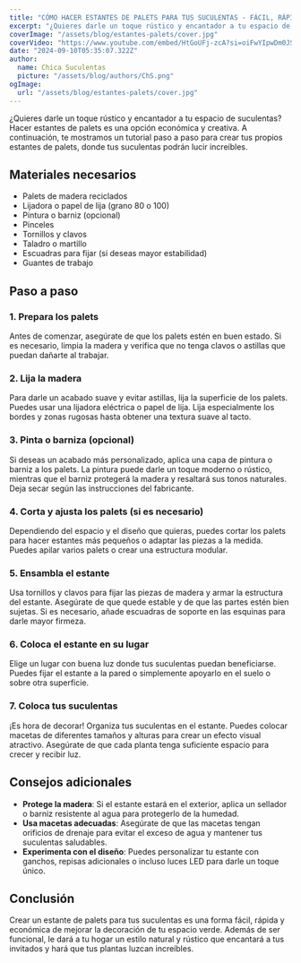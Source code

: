 ```yaml
---
title: "CÓMO HACER ESTANTES DE PALETS PARA TUS SUCULENTAS - FÁCIL, RÁPIDO Y BARATO"
excerpt: "¿Quieres darle un toque rústico y encantador a tu espacio de suculentas? Hacer estantes de palets es una opción económica y creativa."
coverImage: "/assets/blog/estantes-palets/cover.jpg"
coverVideo: "https://www.youtube.com/embed/HtGoUFj-zcA?si=oiFwYIpwDm0JS_Xr"
date: "2024-09-10T05:35:07.322Z"
author:
  name: Chica Suculentas
  picture: "/assets/blog/authors/ChS.png"
ogImage:
  url: "/assets/blog/estantes-palets/cover.jpg"
---
```


¿Quieres darle un toque rústico y encantador a tu espacio de suculentas? Hacer estantes de palets es una opción económica y creativa. A continuación, te mostramos un tutorial paso a paso para crear tus propios estantes de palets, donde tus suculentas podrán lucir increíbles.

## Materiales necesarios

- Palets de madera reciclados
- Lijadora o papel de lija (grano 80 o 100)
- Pintura o barniz (opcional)
- Pinceles
- Tornillos y clavos
- Taladro o martillo
- Escuadras para fijar (si deseas mayor estabilidad)
- Guantes de trabajo

## Paso a paso

### 1. Prepara los palets

Antes de comenzar, asegúrate de que los palets estén en buen estado. Si es necesario, limpia la madera y verifica que no tenga clavos o astillas que puedan dañarte al trabajar.

### 2. Lija la madera

Para darle un acabado suave y evitar astillas, lija la superficie de los palets. Puedes usar una lijadora eléctrica o papel de lija. Lija especialmente los bordes y zonas rugosas hasta obtener una textura suave al tacto.

### 3. Pinta o barniza (opcional)

Si deseas un acabado más personalizado, aplica una capa de pintura o barniz a los palets. La pintura puede darle un toque moderno o rústico, mientras que el barniz protegerá la madera y resaltará sus tonos naturales. Deja secar según las instrucciones del fabricante.

### 4. Corta y ajusta los palets (si es necesario)

Dependiendo del espacio y el diseño que quieras, puedes cortar los palets para hacer estantes más pequeños o adaptar las piezas a la medida. Puedes apilar varios palets o crear una estructura modular.

### 5. Ensambla el estante

Usa tornillos y clavos para fijar las piezas de madera y armar la estructura del estante. Asegúrate de que quede estable y de que las partes estén bien sujetas. Si es necesario, añade escuadras de soporte en las esquinas para darle mayor firmeza.

### 6. Coloca el estante en su lugar

Elige un lugar con buena luz donde tus suculentas puedan beneficiarse. Puedes fijar el estante a la pared o simplemente apoyarlo en el suelo o sobre otra superficie.

### 7. Coloca tus suculentas

¡Es hora de decorar! Organiza tus suculentas en el estante. Puedes colocar macetas de diferentes tamaños y alturas para crear un efecto visual atractivo. Asegúrate de que cada planta tenga suficiente espacio para crecer y recibir luz.

## Consejos adicionales

- **Protege la madera**: Si el estante estará en el exterior, aplica un sellador o barniz resistente al agua para protegerlo de la humedad.
- **Usa macetas adecuadas**: Asegúrate de que las macetas tengan orificios de drenaje para evitar el exceso de agua y mantener tus suculentas saludables.
- **Experimenta con el diseño**: Puedes personalizar tu estante con ganchos, repisas adicionales o incluso luces LED para darle un toque único.

## Conclusión

Crear un estante de palets para tus suculentas es una forma fácil, rápida y económica de mejorar la decoración de tu espacio verde. Además de ser funcional, le dará a tu hogar un estilo natural y rústico que encantará a tus invitados y hará que tus plantas luzcan increíbles.